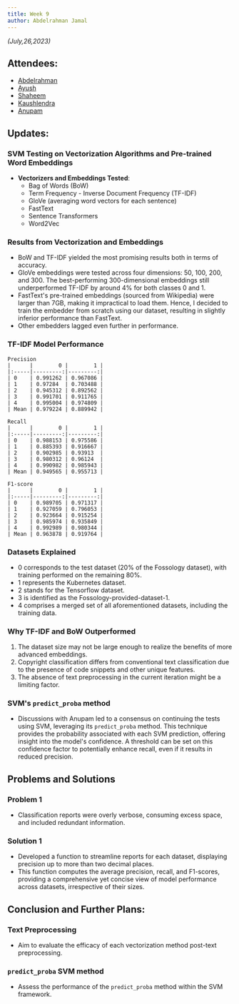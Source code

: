 ```yaml
---
title: Week 9
author: Abdelrahman Jamal
---
```

<!--
SPDX-License-Identifier: CC-BY-SA-4.0

SPDX-FileCopyrightText: 2023 Abdelrahman Jamal <abdelrahmanjamal5565@gmail.com>
-->

*(July,26,2023)*

## Attendees:

* [Abdelrahman](https://github.com/Hero2323)
* [Ayush](https://github.com/hastagAB)
* [Shaheem](https://github.com/shaheemazmalmmd)
* [Kaushlendra](https://github.com/Kaushl2208)
* [Anupam](https://github.com/ag4ums)

## Updates:

### SVM Testing on Vectorization Algorithms and Pre-trained Word Embeddings
- **Vectorizers and Embeddings Tested**:
  - Bag of Words (BoW)
  - Term Frequency - Inverse Document Frequency (TF-IDF)
  - GloVe (averaging word vectors for each sentence)
  - FastText
  - Sentence Transformers
  - Word2Vec

### Results from Vectorization and Embeddings
- BoW and TF-IDF yielded the most promising results both in terms of accuracy.
- GloVe embeddings were tested across four dimensions: 50, 100, 200, and 300. The best-performing 300-dimensional embeddings still underperformed TF-IDF by around 4% for both classes 0 and 1.
- FastText's pre-trained embeddings (sourced from Wikipedia) were larger than 7GB, making it impractical to load them. Hence, I decided to train the embedder from scratch using our dataset, resulting in slightly inferior performance than FastText.
- Other embedders lagged even further in performance.

### TF-IDF Model Performance

```
Precision
|      |        0 |        1 |
|:-----|---------:|---------:|
| 0    | 0.991262 | 0.967086 |
| 1    | 0.97284  | 0.703488 |
| 2    | 0.945312 | 0.892562 |
| 3    | 0.991701 | 0.911765 |
| 4    | 0.995004 | 0.974809 |
| Mean | 0.979224 | 0.889942 |

Recall
|      |        0 |        1 |
|:-----|---------:|---------:|
| 0    | 0.988153 | 0.975586 |
| 1    | 0.885393 | 0.916667 |
| 2    | 0.902985 | 0.93913  |
| 3    | 0.980312 | 0.96124  |
| 4    | 0.990982 | 0.985943 |
| Mean | 0.949565 | 0.955713 |

F1-score
|      |        0 |        1 |
|:-----|---------:|---------:|
| 0    | 0.989705 | 0.971317 |
| 1    | 0.927059 | 0.796053 |
| 2    | 0.923664 | 0.915254 |
| 3    | 0.985974 | 0.935849 |
| 4    | 0.992989 | 0.980344 |
| Mean | 0.963878 | 0.919764 |
```

### Datasets Explained
- 0 corresponds to the test dataset (20% of the Fossology dataset), with training performed on the remaining 80%.
- 1 represents the Kubernetes dataset.
- 2 stands for the Tensorflow dataset.
- 3 is identified as the Fossology-provided-dataset-1.
- 4 comprises a merged set of all aforementioned datasets, including the training data.

### Why TF-IDF and BoW Outperformed
1. The dataset size may not be large enough to realize the benefits of more advanced embeddings.
2. Copyright classification differs from conventional text classification due to the presence of code snippets and other unique features.
3. The absence of text preprocessing in the current iteration might be a limiting factor.

### SVM's `predict_proba` method
- Discussions with Anupam led to a consensus on continuing the tests using SVM, leveraging its `predict_proba` method. This technique provides the probability associated with each SVM prediction, offering insight into the model's confidence. A threshold can be set on this confidence factor to potentially enhance recall, even if it results in reduced precision.

## Problems and Solutions

### Problem 1
- Classification reports were overly verbose, consuming excess space, and included redundant information.

### Solution 1
- Developed a function to streamline reports for each dataset, displaying precision up to more than two decimal places.
- This function computes the average precision, recall, and F1-scores, providing a comprehensive yet concise view of model performance across datasets, irrespective of their sizes.

## Conclusion and Further Plans:

### Text Preprocessing
- Aim to evaluate the efficacy of each vectorization method post-text preprocessing.

### `predict_proba` SVM method
- Assess the performance of the `predict_proba` method within the SVM framework.
